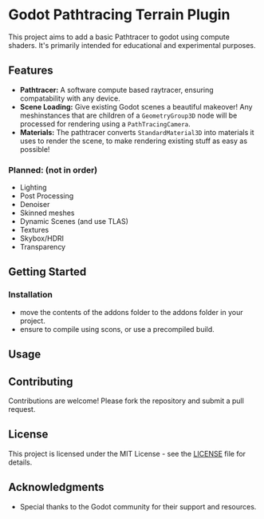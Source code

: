 # Godot Pathtracing Terrain Plugin

This project aims to add a basic Pathtracer to godot using compute shaders. It's primarily intended for educational and experimental purposes.

## Features

- **Pathtracer:** A software compute based raytracer, ensuring compatability with any device.
- **Scene Loading:** Give existing Godot scenes a beautiful makeover! Any meshinstances that are children of a ``GeometryGroup3D`` node will be processed for rendering using a ``PathTracingCamera``. 
- **Materials:** The pathtracer converts ``StandardMaterial3D`` into materials it uses to render the scene, to make rendering existing stuff as easy as possible!

### Planned: (not in order)
- Lighting
- Post Processing
- Denoiser
- Skinned meshes
- Dynamic Scenes (and use TLAS)
- Textures
- Skybox/HDRI
- Transparency


## Getting Started

### Installation

- move the contents of the addons folder to the addons folder in your project.
- ensure to compile using scons, or use a precompiled build.

## Usage

## Contributing

Contributions are welcome! Please fork the repository and submit a pull request.

## License

This project is licensed under the MIT License - see the [LICENSE](LICENSE) file for details.

## Acknowledgments

- Special thanks to the Godot community for their support and resources.
